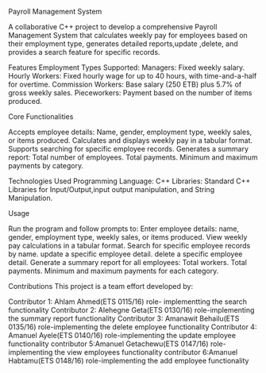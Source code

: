 Payroll Management System

A collaborative C++ project to develop a comprehensive Payroll Management System that calculates weekly pay for employees based on their employment type, generates detailed reports,update ,delete, and provides a search feature for specific records.

Features
Employment Types Supported:
Managers: Fixed weekly salary.
Hourly Workers: Fixed hourly wage for up to 40 hours, with time-and-a-half for overtime.
Commission Workers: Base salary (250 ETB) plus 5.7% of gross weekly sales.
Pieceworkers: Payment based on the number of items produced.

Core Functionalities

Accepts employee details: Name, gender, employment type, weekly sales, or items produced.
Calculates and displays weekly pay in a tabular format.
Supports searching for specific employee records.
Generates a summary report:
Total number of employees.
Total payments.
Minimum and maximum payments by category.

Technologies Used
Programming Language: C++
Libraries: Standard C++ Libraries for Input/Output,input output manipulation, and String Manipulation.

Usage

Run the program and follow prompts to:
Enter employee details: name, gender, employment type, weekly sales, or items produced.
View weekly pay calculations in a tabular format.
Search for specific employee records by name.
update a specific employee detail.
delete a specific employee detail.
Generate a summary report for all employees:
Total workers.
Total payments.
Minimum and maximum payments for each category.

Contributions
This project is a team effort developed by:

Contributor 1: Ahlam Ahmed(ETS 0115/16) role- implementting the search functionality
Contributor 2: Alehegne Geta(ETS 0130/16) role-implementing the summary report functionality
Contributor 3: Amanawit Behailu(ETS 0135/16) role-implementing the delete employee functionality
Contributor 4: Amanuel Ayele(ETS 0140/16) role-implementing the update employee functionality
contributor 5:Amanuel Getachewu(ETS 0147/16) role-implementing the view employees functionality
contributor 6:Amanuel Habtamu(ETS 0148/16) role-implementing the add employee functionality
